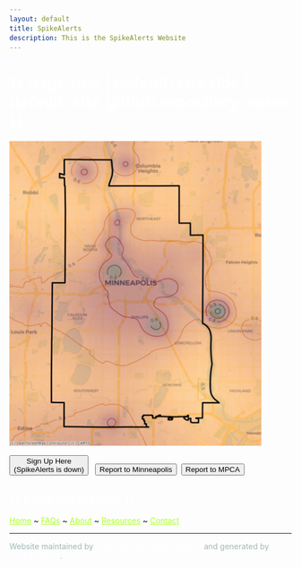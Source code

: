 ```yaml
---
layout: default
title: SpikeAlerts
description: This is the SpikeAlerts Website
---
```


<h1 class="project-name" style = "color:white">{{ page.title | default: site.title | default: site.github.repository_name }}</h1>

<img src="./figs/ExampleHazardIndex.png" alt="Example pm2.5 Hazard Index" class="responsive" width=450/> <!--width=500-->

<div class="button"><!--<a href="https://redcap.ahc.umn.edu/redcap/surveys/?s=NH7JNNNR8LNCT8CN">--><button> Sign Up Here <br> (SpikeAlerts is down)</button></a> &nbsp;
 <a href="https://app.smartsheet.com/b/form/45e0e547ab9046d3aecbdfd9f73498a7"><button> Report to Minneapolis </button></a>&nbsp;
  <a href="https://netweb.pca.state.mn.us/private/CitizenComplaints.aspx?RequestedPage=ComplaintForm&task=ComplaintEntryTask"><button> Report to MPCA </button></a>
</div>


<h2 class="project-tagline" style = "color:white">{{ page.description }} </h2>

<span> <a href="./index" style = "color: GreenYellow">Home</a> ~ <a href="./pages/FAQs" style = "color: GreenYellow">FAQs</a> ~ <a href="./pages/about" style = "color: GreenYellow">About</a> ~ <a href="./pages/resources" style = "color: GreenYellow">Resources</a> ~ <a href="./pages/contact" style = "color: GreenYellow">Contact</a> </span>

<hr>

 <span style = "color: #a1b8b7"> Website maintained by <a href="{{ site.github.owner_url }}" style = "color:white">{{ site.github.owner_name }}</a> and generated by <a href="https://pages.github.com" style = "color:white">GitHub Pages</a>.</span>
